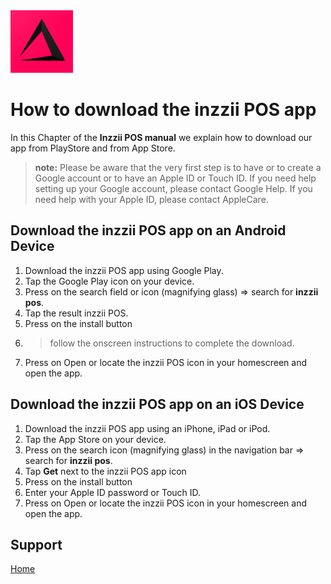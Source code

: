 <img src="../Assets/Pictures/play_store_512.png" alt="inzzii logo" width="100"/>

# How to download the inzzii POS app

In this Chapter of the **Inzzii POS manual** we explain how to download our app from PlayStore and from App Store. 
> **note:** Please be aware that the very first step is to have or to create a Google account or to have an Apple ID or Touch ID. If you need help setting up your Google account, please contact Google Help. If you need help with your Apple ID, please contact AppleCare.

## Download the inzzii POS app on an Android Device

1. Download the inzzii POS app using Google Play.
2. Tap the Google Play icon on your device.
3. Press on the search field or icon (magnifying glass) => search for **inzzii pos**.
4. Tap the result inzzii POS.
5. Press on the install button
6.  > follow the onscreen instructions to complete the download.
7. Press on Open or locate the inzzii POS icon in your homescreen and open the app.

## Download the inzzii POS app on an iOS Device

1. Download the inzzii POS app using an iPhone, iPad or iPod.
2. Tap the App Store on your device.
3. Press on the search icon (magnifying glass) in the navigation bar => search for **inzzii pos**.
4. Tap **Get** next to the inzzii POS app icon 
5. Press on the install button
6. Enter your Apple ID password or Touch ID.
7. Press on Open or locate the inzzii POS icon in your homescreen and open the app.

## Support
[Home](../index.md)